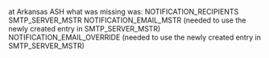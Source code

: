 
at Arkansas ASH what was missing was:
NOTIFICATION_RECIPIENTS
SMTP_SERVER_MSTR
NOTIFICATION_EMAIL_MSTR (needed to use the newly created entry in SMTP_SERVER_MSTR)
NOTIFICATION_EMAIL_OVERRIDE (needed to use the newly created entry in SMTP_SERVER_MSTR)
